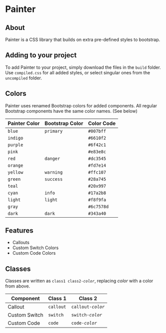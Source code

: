 # Painter

## About
Painter is a CSS library that builds on extra pre-defined styles to bootstrap.

## Adding to your project
To add Painter to your project, simply download the files in the <code>build</code> folder. Use <code>compiled.css</code> for all added styles, or select singular ones from the <code>uncompiled</code> folder.

## Colors
Painter uses renamed Bootstrap colors for added components. All regular Bootstrap components have the same color names. (See below)

Painter Color | Bootstrap Color | Color Code
------------ | ------------ | ------------
<code>blue</code> | <code>primary | <code>#007bff</code>
<code>indigo</code> || <code>#6610f2</code>
<code>purple</code> || <code>#6f42c1</code>
<code>pink</code> || <code>#e83e8c</code>
<code>red</code> | <code>danger</code> | <code>#dc3545</code>
<code>orange</code> || <code>#fd7e14</code>
<code>yellow</code> | <code>warning</code> | <code>#ffc107</code>
<code>green</code> | <code>success</code> | <code>#28a745</code>
<code>teal</code></code> || <code>#20x997</code>
<code>cyan</code> | <code>info</code> | <code>#17a2b8</code>
<code>light</code> | <code>light</code> | <code>#f8f9fa</code>
<code>gray</code> || <code>#6c7578d</code>
<code>dark</code> | <code>dark</code> | <code>#343a40</code>

## Features
* Callouts
* Custom Switch Colors
* Custom Code Colors

## Classes
Classes are written as <code>class1 class2-<var>color</var></code>, replacing <var>color</var> with a color from above.

Component | Class 1 | Class 2
------------ | ------------ | ------------
Callout | <code>callout</code> | <code>callout-<var>color</var></code>
Custom Switch | <code>switch</code> | <code>switch-<var>color</var></code>
Custom Code | <code>code</code> | <code>code-<var>color</var></code>
